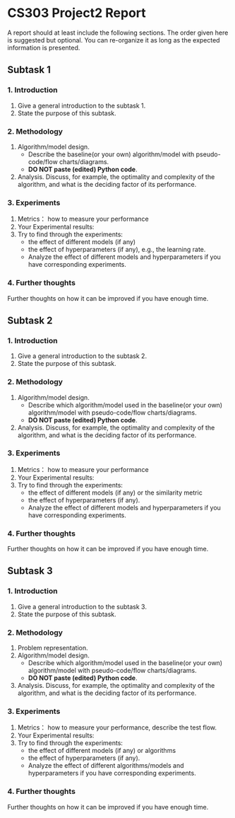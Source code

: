 # CS303 Project2 Report 

A report should at least include the following sections. The order given here is suggested but optional. You can re-organize it as long as the expected information is presented.

## Subtask 1


### 1. Introduction

1. Give a general introduction to the subtask 1. 
2. State the purpose of this subtask.


### 2. Methodology 

1. Algorithm/model design. 
   - Describe the baseline(or your own) algorithm/model with pseudo-code/flow charts/diagrams. 
   - **DO NOT paste (edited) Python code**.
2. Analysis. Discuss, for example, the optimality and complexity of the algorithm, and what is the deciding factor of its performance.

### 3. Experiments 

1. Metrics： how to measure your performance
2. Your Experimental results:
3. Try to find through the experiments:
     - the effect of different models (if any)
     - the effect of hyperparameters (if any), e.g., the learning rate.
     - Analyze the effect of different models and hyperparameters if you have corresponding experiments.

  
### 4. Further thoughts

Further thoughts on how it can be improved if you have enough time.


## Subtask 2


### 1. Introduction

1. Give a general introduction to the subtask 2. 
2. State the purpose of this subtask.


### 2. Methodology 

1. Algorithm/model design. 
   - Describe which algorithm/model used in the baseline(or your own) algorithm/model with pseudo-code/flow charts/diagrams. 
   - **DO NOT paste (edited) Python code**.
2. Analysis. Discuss, for example, the optimality and complexity of the algorithm, and what is the deciding factor of its performance.

### 3. Experiments 

1. Metrics： how to measure your performance
2. Your Experimental results:
3. Try to find through the experiments:
     - the effect of different models (if any) or the similarity metric
     - the effect of hyperparameters (if any).
     - Analyze the effect of different models and hyperparameters if you have corresponding experiments.

  
### 4. Further thoughts

Further thoughts on how it can be improved if you have enough time.

## Subtask 3


### 1. Introduction

1. Give a general introduction to the subtask 3. 
2. State the purpose of this subtask.


### 2. Methodology 

1. Problem representation.
2. Algorithm/model design. 
   - Describe which algorithm/model used in the baseline(or your own) algorithm/model with pseudo-code/flow charts/diagrams. 
   - **DO NOT paste (edited) Python code**.
3. Analysis. Discuss, for example, the optimality and complexity of the algorithm, and what is the deciding factor of its performance.

### 3. Experiments 

1. Metrics： how to measure your performance, describe the test flow.
2. Your Experimental results:
3. Try to find through the experiments:
     - the effect of different models (if any) or algorithms
     - the effect of hyperparameters (if any).
     - Analyze the effect of different algorithms/models and hyperparameters if you have corresponding experiments.

  
### 4. Further thoughts

Further thoughts on how it can be improved if you have enough time.
